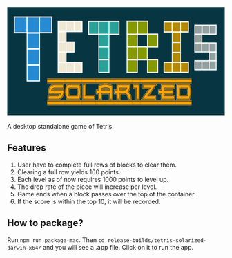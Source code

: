 <img src="https://github.com/Vui-Chee/Tetris-Solarized/blob/master/tetris-header.png" height="250" width="100%" alt="tetris"/>

A desktop standalone game of Tetris. 

## Features
1. User have to complete full rows of blocks to clear them.
2. Clearing a full row yields 100 points.
3. Each level as of now requires 1000 points to level up.
4. The drop rate of the piece will increase per level.
5. Game ends when a block passes over the top of the container.
6. If the score is within the top 10, it will be recorded.

## How to package?
Run `npm run package-mac`. Then `cd release-builds/tetris-solarized-darwin-x64/` and you will
see a .app file. Click on it to run the app.
